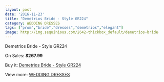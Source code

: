 ```yaml
---
layout: post
date: '2016-11-23'
title: "Demetrios Bride - Style GR224"
category: WEDDING DRESSES
tags: ["prom","bride","dresses","demetrios","elegant"]
image: http://img.sequinious.com/2642-thickbox_default/demetrios-bride-style-gr224.jpg
---
```

Demetrios Bride - Style GR224

On Sales: **$267.99**
<a href="https://www.sequinious.com/wedding-dresses/1046-demetrios-bride-style-gr224.html"><amp-img layout="responsive" width="600" height="600" src="//img.sequinious.com/2642-thickbox_default/demetrios-bride-style-gr224.jpg" alt="Demetrios Bride - Style GR224 0" /></a>

Buy it: [Demetrios Bride - Style GR224](https://www.sequinious.com/wedding-dresses/1046-demetrios-bride-style-gr224.html "Demetrios Bride - Style GR224")

View more: [WEDDING DRESSES](https://www.sequinious.com/2-wedding-dresses "WEDDING DRESSES")